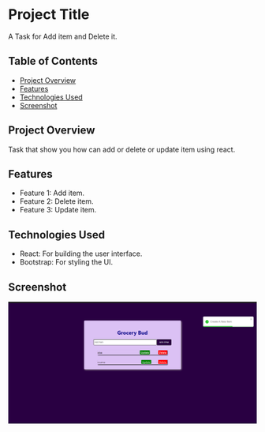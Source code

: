 # Project Title

A  Task for Add item and Delete it.

## Table of Contents

- [Project Overview](#project-overview)
- [Features](#features)
- [Technologies Used](#technologies-used)
- [Screenshot](#screenshot)


## Project Overview

Task that show you how can add or delete or update item using react.

## Features

- Feature 1: Add item.
- Feature 2: Delete item.
- Feature 3: Update item.

## Technologies Used

- React: For building the user interface.
- Bootstrap: For styling the UI.

## Screenshot 
![screenshot](src/add.png)
